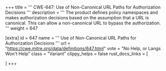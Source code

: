 +++
title = '''
CWE-647: Use of Non-Canonical URL Paths for Authorization Decisions
'''
description	= '''
The product defines policy namespaces and makes authorization decisions based on the assumption that a URL is canonical. This can allow a non-canonical URL to bypass the authorization.
'''
weight = 647

[extra]
id = 647
name = '''
Use of Non-Canonical URL Paths for Authorization Decisions
'''
url = "https://cwe.mitre.org/data/definitions/647.html"
vote = "No Help, or Langs Won't Help"
class = "Variant"
clippy_helps = false
rust_docs_links = [
	
]
+++
